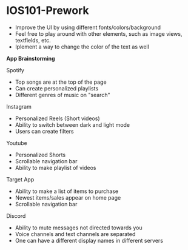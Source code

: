 # IOS101-Prework
- Improve the UI by using different fonts/colors/background
- Feel free to play around with other elements, such as image views, textfields, etc.
- Iplement a way to change the color of the text as well

**App Brainstorming**

Spotify
- Top songs are at the top of the page
- Can create personalized playlists
- Different genres of music on "search"

Instagram
- Personalized Reels (Short videos)
- Ability to switch between dark and light mode
- Users can create filters

Youtube
- Personalized Shorts
- Scrollable navigation bar
- Ability to make playlist of videos

Target App
- Ability to make a list of items to purchase
- Newest items/sales appear on home page
- Scrollable navigation bar 

Discord
- Ability to mute messages not directed towards you
- Voice channels and text channels are separated
- One can have a different display names in different servers
